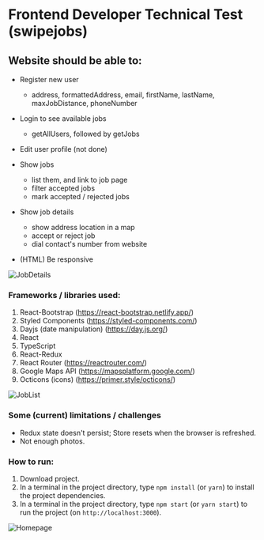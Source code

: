 # Frontend Developer Technical Test (swipejobs)

## Website should be able to:
- Register new user
  - address, formattedAddress, email, firstName, lastName, maxJobDistance, phoneNumber

- Login to see available jobs
  - getAllUsers, followed by getJobs

- Edit user profile (not done)

- Show jobs
  - list them, and link to job page
  - filter accepted jobs
  - mark accepted / rejected jobs

- Show job details
  - show address location in a map
  - accept or reject job
  - dial contact's number from website

- (HTML) Be responsive

![JobDetails](https://i.imgur.com/6ewdbhX.png)

### Frameworks / libraries used:
1. React-Bootstrap (https://react-bootstrap.netlify.app/)
2. Styled Components (https://styled-components.com/)
3. Dayjs (date manipulation) (https://day.js.org/)
4. React
5. TypeScript
6. React-Redux
7. React Router (https://reactrouter.com/)
8. Google Maps API (https://mapsplatform.google.com/)
9. Octicons (icons) (https://primer.style/octicons/)

![JobList](https://i.imgur.com/FcKaFnB.png)
### Some (current) limitations / challenges
- Redux state doesn't persist; Store resets when the browser is refreshed.
- Not enough photos.

### How to run:
1. Download project.
2. In a terminal in the project directory, type ```npm install``` (or ```yarn```) to install the project dependencies.
3. In a terminal in the project directory, type ```npm start``` (or ```yarn start```) to run the project (on ```http://localhost:3000```).

![Homepage](https://i.imgur.com/3PRM3oo.png)